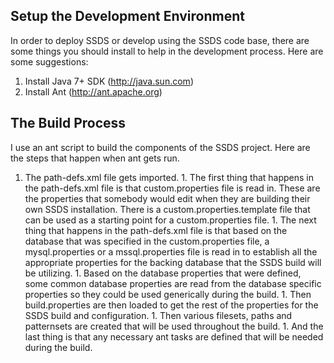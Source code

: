## Setup the Development Environment ##

In order to deploy SSDS or develop using the SSDS code base, there are some things you should install to help in the development process.  Here are some suggestions:

  1. Install Java 7+ SDK (http://java.sun.com)
  1. Install Ant (http://ant.apache.org)

## The Build Process ##

I use an ant script to build the components of the SSDS project.  Here are the steps that happen when ant gets run.

  1. The path-defs.xml file gets imported.
    1. The first thing that happens in the path-defs.xml file is that custom.properties file is read in.  These are the properties that somebody would edit when they are building their own SSDS installation.  There is a custom.properties.template file that can be used as a starting point for a custom.properties file.
    1. The next thing that happens in the path-defs.xml file is that based on the database that was specified in the custom.properties file, a mysql.properties or a mssql.properties file is read in to establish all the appropriate properties for the backing database that the SSDS build will be utilizing.
    1. Based on the database properties that were defined, some common database properties are read from the database specific properties so they could be used generically during the build.
    1. Then build.properties are then loaded to get the rest of the properties for the SSDS build and configuration.
    1. Then various filesets, paths and patternsets are created that will be used throughout the build.
    1. And the last thing is that any necessary ant tasks are defined that will be needed during the build.